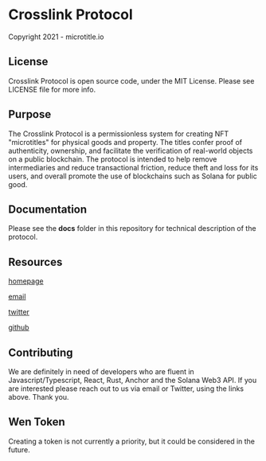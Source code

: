 # Crosslink Protocol

Copyright 2021 - microtitle.io

## License

Crosslink Protocol is open source code, under the MIT License. Please see LICENSE file for more info.

## Purpose

The Crosslink Protocol is a permissionless system for creating NFT "microtitles"
for physical goods and property. The titles confer proof of authenticity, ownership,
and facilitate the verification of real-world objects on a public blockchain. 
The protocol is intended to help remove intermediaries and reduce transactional friction, reduce
theft and loss for its users, and overall promote the use of blockchains such as Solana for
public good. 

## Documentation

Please see the **docs** folder in this repository for technical description of the protocol.

## Resources
[homepage](crosslink.pro)

[email](mailto:microtitle@protonmail.com)

[twitter](https://twitter.com/microtitle_io)

[github](https://github.com/microtitle-io/crosslink-protocol)

## Contributing
We are definitely in need of developers who are fluent in 
Javascript/Typescript, React, Rust, Anchor and the Solana Web3 API. If you are interested please
reach out to us via email or Twitter, using the links above. Thank you.  

## Wen Token
Creating a token is not currently a priority, but it could be considered in the future.